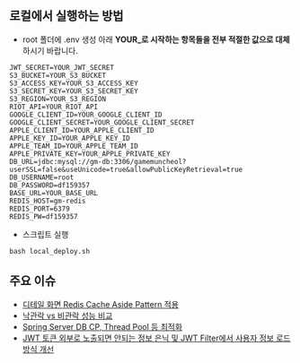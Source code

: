 ## 로컬에서 실행하는 방법

- root 폴더에 .env 생성 아래 **YOUR_로 시작하는 항목들을 전부 적절한 값으로 대체**하시기 바랍니다.

```console
JWT_SECRET=YOUR_JWT_SECRET
S3_BUCKET=YOUR_S3_BUCKET
S3_ACCESS_KEY=YOUR_S3_ACCESS_KEY
S3_SECRET_KEY=YOUR_S3_SECRET_KEY
S3_REGION=YOUR_S3_REGION
RIOT_API=YOUR_RIOT_API
GOOGLE_CLIENT_ID=YOUR_GOOGLE_CLIENT_ID
GOOGLE_CLIENT_SECRET=YOUR_GOOGLE_CLIENT_SECRET
APPLE_CLIENT_ID=YOUR_APPLE_CLIENT_ID
APPLE_KEY_ID=YOUR_APPLE_KEY_ID
APPLE_TEAM_ID=YOUR_APPLE_TEAM_ID
APPLE_PRIVATE_KEY=YOUR_APPLE_PRIVATE_KEY
DB_URL=jdbc:mysql://gm-db:3306/gamemuncheol?userSSL=false&useUnicode=true&allowPublicKeyRetrieval=true
DB_USERNAME=root
DB_PASSWORD=df159357
BASE_URL=YOUR_BASE_URL
REDIS_HOST=gm-redis
REDIS_PORT=6379
REDIS_PW=df159357
```

- 스크립트 실행

```console
bash local_deploy.sh
```

## 주요 이슈

- [디테일 화면 Redis Cache Aside Pattern 적용](https://github.com/gamemuncheol/gamemuncheol-api/issues/155)
- [낙관락 vs 비관락 성능 비교](https://github.com/gamemuncheol/gamemuncheol-api/issues/192)
- [Spring Server DB CP, Thread Pool 등 최적화](https://github.com/gamemuncheol/gamemuncheol-api/issues/180)
- [JWT 토큰 외부로 노출되면 안되는 정보 은닉 및 JWT Filter에서 사용자 정보 로드 방식 개선](https://github.com/gamemuncheol/gamemuncheol-api/issues/167)
